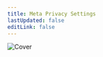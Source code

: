 ```yaml
---
title: Meta Privacy Settings
lastUpdated: false
editLink: false
---
```


![Cover](/assets/covers/meta.png)

<script setup>
    import Card from '../../../.vitepress/theme/components/card.vue'
    import Grid from '../../../.vitepress/theme/components/card-grid.vue'
</script>

<br>
<Grid class="sm:grid-cols-3">
    <Card title="Facebook" href="/privacy-settings/social/meta/facebook"/>
    <Card title="Messenger" href="/privacy-settings/social/meta/messenger"/>
    <Card title="Instagram" href="/privacy-settings/social/meta/instagram"/>
</Grid>